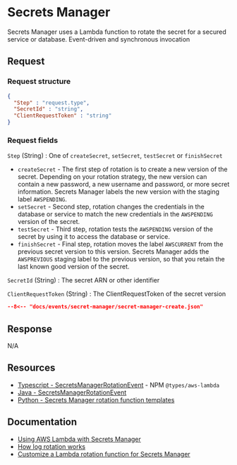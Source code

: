 # Secrets Manager

Secrets Manager uses a Lambda function to rotate the secret for a secured service or database. Event-driven and synchronous invocation

## Request

### Request structure

```json
{
  "Step" : "request.type",
  "SecretId" : "string",
  "ClientRequestToken" : "string"
}
```

### Request fields

`Step` (String)
: One of `createSecret`, `setSecret`, `testSecret` or `finishSecret`

  - `createSecret` - The first step of rotation is to create a new version of the secret. Depending on your rotation strategy,
  the new version can contain a new password, a new username and password, or more secret information. Secrets
  Manager labels the new version with the staging label `AWSPENDING`.
  - `setSecret` - Second step, rotation changes the credentials in the database or service to match the new credentials in the
  `AWSPENDING` version of the secret.
  - `testSecret` - Third step, rotation tests the `AWSPENDING` version of the secret by using it to access the database or service.
  - `finishSecret` - Final step, rotation moves the label `AWSCURRENT` from the previous secret version to this version.
  Secrets Manager adds the `AWSPREVIOUS` staging label to the previous version, so that you retain the last known
  good version of the secret.

`SecretId` (String)
: The secret ARN or other identifier

`ClientRequestToken` (String)
: The ClientRequestToken of the secret version

```json title="Example createSecret event"
--8<-- "docs/events/secret-manager/secret-manager-create.json"
```

## Response

N/A

## Resources

- [Typescript - SecretsManagerRotationEvent](https://github.com/DefinitelyTyped/DefinitelyTyped/blob/master/types/aws-lambda/trigger/secretsmanager.d.ts) - NPM `@types/aws-lambda`
- [Java - SecretsManagerRotationEvent](https://github.com/aws/aws-lambda-java-libs/blob/master/aws-lambda-java-events/src/main/java/com/amazonaws/services/lambda/runtime/events/SecretsManagerRotationEvent.java)
- [Python - Secrets Manager rotation function templates](https://docs.aws.amazon.com/secretsmanager/latest/userguide/reference_available-rotation-templates.html)

## Documentation

- [Using AWS Lambda with Secrets Manager](https://docs.aws.amazon.com/lambda/latest/dg/with-secrets-manager.html)
- [How log rotation works](https://docs.aws.amazon.com/secretsmanager/latest/userguide/rotate-secrets_how.html)
- [Customize a Lambda rotation function for Secrets Manager](https://docs.aws.amazon.com/secretsmanager/latest/userguide/rotate-secrets_customize.html)
